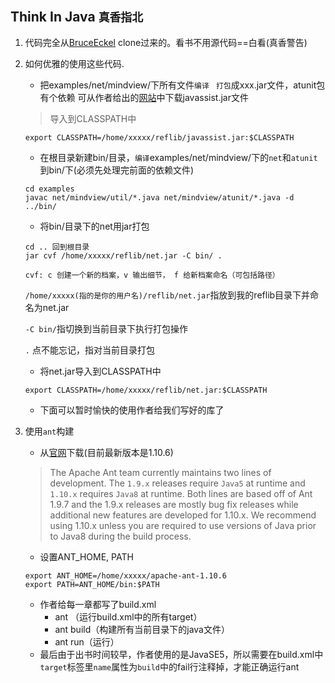 ## Think In Java `真香指北`

1.  代码完全从[BruceEckel](https://github.com/BruceEckel/TIJ4-code)
clone过来的。看书不用源代码==白看(真香警告)

2.  如何优雅的使用这些代码.
    -  把examples/net/mindview/下所有文件`编译 ` `打包`成xxx.jar文件，atunit包有个依赖
    可从作者给出的[网站](http://sourceforge.net/projects/jboss/)中下载javassist.jar文件
    > 导入到CLASSPATH中
    ```
    export CLASSPATH=/home/xxxxx/reflib/javassist.jar:$CLASSPATH
    ```
    -  在根目录新建bin/目录，`编译`examples/net/mindview/下的`net`和`atunit`到bin/下(必须先处理完前面的依赖文件)
    ```
    cd examples
    javac net/mindview/util/*.java net/mindview/atunit/*.java -d ../bin/
    ```
    -  将bin/目录下的net用jar打包
    ```
    cd .. 回到根目录
    jar cvf /home/xxxxx/reflib/net.jar -C bin/ .
    ```
    `cvf: c 创建一个新的档案，v 输出细节， f 给新档案命名（可包括路径）`

    `/home/xxxxx(指的是你的用户名)/reflib/net.jar`指放到我的reflib目录下并命名为net.jar

    `-C bin/`指切换到当前目录下执行打包操作

    `.` 点不能忘记，指对当前目录打包

    -  将net.jar导入到CLASSPATH中
    ```
    export CLASSPATH=/home/xxxxx/reflib/net.jar:$CLASSPATH
    ```

    -  下面可以暂时愉快的使用作者给我们写好的库了

3.  使用`ant`构建

    -  从[官网](https://ant.apache.org/bindownload.cgi)下载(目前最新版本是1.10.6)
    > The Apache Ant team currently maintains two lines of development. The `1.9.x` releases require `Java5` at runtime and `1.10.x` requires `Java8` at runtime. Both lines are based off of Ant 1.9.7 and the 1.9.x releases are mostly bug fix releases while additional new features are developed for 1.10.x. We recommend using 1.10.x unless you are required to use versions of Java prior to Java8 during the build process.

    -  设置ANT_HOME, PATH
    ```
    export ANT_HOME=/home/xxxxx/apache-ant-1.10.6
    export PATH=ANT_HOME/bin:$PATH
    ```
    -  作者给每一章都写了build.xml
        - ant （运行build.xml中的所有target）
        - ant build（构建所有当前目录下的java文件）
        - ant run（运行）
    -  最后由于出书时间较早，作者使用的是JavaSE5，所以需要在build.xml中`target`标签里`name`属性为`build`中的fail行注释掉，才能正确运行ant
